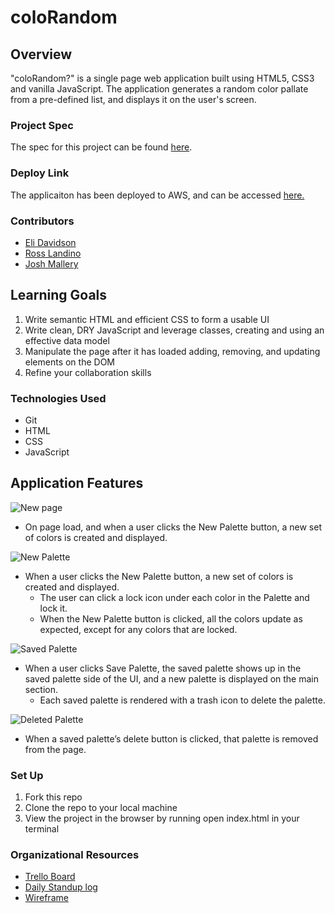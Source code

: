 # coloRandom
## Overview
"coloRandom?" is a single page web application built using HTML5, CSS3 and vanilla JavaScript. The application generates a random color pallate from a pre-defined list, and displays it on the user's screen. 

### Project Spec
The spec for this project can be found [here](https://frontend.turing.edu/projects/module-1/colorandom.html). 

### Deploy Link
The applicaiton has been deployed to AWS, and can be accessed [here.](https://main.d2dt486bcanpmf.amplifyapp.com/)

### Contributors
* [Eli Davidson](https://github.com/elleshadow)
* [Ross Landino](https://github.com/mrlandino)
* [Josh Mallery](https://github.com/JoshMallery)
## Learning Goals
1. Write semantic HTML and efficient CSS to form a usable UI
2. Write clean, DRY JavaScript and leverage classes, creating and using an effective data model
3. Manipulate the page after it has loaded adding, removing, and updating elements on the DOM
4. Refine your collaboration skills

### Technologies Used
* Git 
* HTML
* CSS
* JavaScript

## Application Features

![New page](https://user-images.githubusercontent.com/94997199/156063700-1d7123f6-5d5a-4650-96a0-e3405ad6d638.png)
* On page load, and when a user clicks the New Palette button, a new set of colors is created and displayed.

![New Palette](https://user-images.githubusercontent.com/94997199/156063710-50d51034-b613-49e3-ad1d-94b39a9574e3.png)
* When a user clicks the New Palette button, a new set of colors is created and displayed.
    * The user can click a lock icon under each color in the Palette and lock it.
    * When the New Palette button is clicked, all the colors update as expected, except for any colors that are locked.

![Saved Palette](https://user-images.githubusercontent.com/94997199/156063713-d1fef7af-dc43-4df4-8d77-24dfbbc85ffc.png)
* When a user clicks Save Palette, the saved palette shows up in the saved palette side of the UI, and a new palette is displayed on the main section.
    * Each saved palette is rendered with a trash icon to delete the palette.

![Deleted Palette](https://user-images.githubusercontent.com/94997199/156063719-7e4055cb-9226-419f-9a6a-e67067ef209e.png)
* When a saved palette’s delete button is clicked, that palette is removed from the page.
 

### Set Up

1. Fork this repo
2. Clone the repo to your local machine
3. View the project in the browser by running open index.html in your terminal

### Organizational Resources

* [Trello Board](https://trello.com/b/5f7bOsJP)
* [Daily Standup log](https://docs.google.com/spreadsheets/d/1AqghO_LYRzL5CAJPUYhsFuCuD4UwMjul1ma0CrAwEGg/edit?usp=sharing)
* [Wireframe](https://excalidraw.com/#json=pgxUenA_sOdIp0n8cQWSQ,9tbZIlB88-DtRD8S-AF-Kg)
